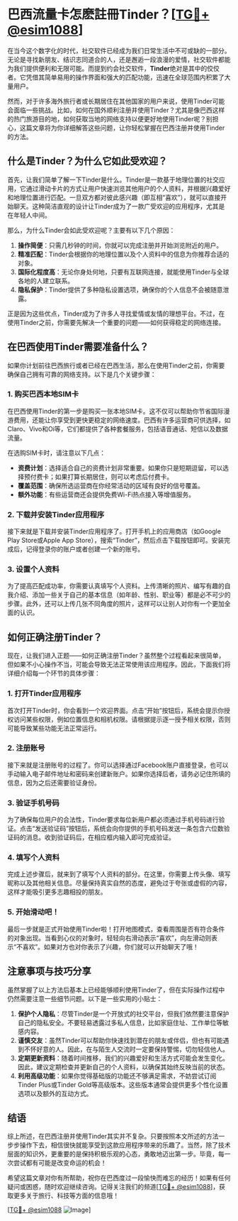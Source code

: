 # 巴西流量卡怎麽註冊Tinder？[[TG💪+ @esim1088](https://t.me/s/esim1088)]

在当今这个数字化的时代，社交软件已经成为我们日常生活中不可或缺的一部分。无论是寻找新朋友、结识志同道合的人，还是邂逅一段浪漫的爱情，社交软件都能为我们提供便利和无限可能。而提到约会社交软件，**Tinder**绝对是其中的佼佼者。它凭借其简单易用的操作界面和强大的匹配功能，迅速在全球范围内积累了大量用户。

然而，对于许多海外旅行者或长期居住在其他国家的用户来说，使用Tinder可能会面临一些挑战。比如，如何在国外顺利注册并使用Tinder？尤其是像巴西这样的热门旅游目的地，如何获取当地的网络支持以便更好地使用Tinder呢？别担心，这篇文章将为你详细解答这些问题，让你轻松掌握在巴西注册并使用Tinder的方法。

## 什么是Tinder？为什么它如此受欢迎？

首先，让我们简单了解一下Tinder是什么。Tinder是一款基于地理位置的社交应用，它通过滑动卡片的方式让用户快速浏览其他用户的个人资料，并根据兴趣爱好和地理位置进行匹配。一旦双方都对彼此感兴趣（即互相“喜欢”），就可以直接开始聊天。这种简洁直观的设计让Tinder成为了一款广受欢迎的应用程序，尤其是在年轻人中间。

那么，为什么Tinder会如此受欢迎呢？主要有以下几个原因：

1. **操作简便**：只需几秒钟的时间，你就可以完成注册并开始浏览附近的用户。
2. **精准匹配**：Tinder会根据你的地理位置以及个人资料中的信息为你推荐合适的对象。
3. **国际化程度高**：无论你身处何地，只要有互联网连接，就能使用Tinder与全球各地的人建立联系。
4. **隐私保护**：Tinder提供了多种隐私设置选项，确保你的个人信息不会被随意泄露。

正是因为这些优点，Tinder成为了许多人寻找爱情或友情的理想平台。不过，在使用Tinder之前，你需要先解决一个重要的问题——如何获得稳定的网络连接。

## 在巴西使用Tinder需要准备什么？

如果你计划前往巴西旅行或者已经在巴西生活，那么在使用Tinder之前，你需要确保自己拥有可靠的网络支持。以下是几个关键步骤：

### 1. 购买巴西本地SIM卡

在巴西使用Tinder的第一步是购买一张本地SIM卡。这不仅可以帮助你节省国际漫游费用，还能让你享受到更快更稳定的网络速度。巴西有许多运营商可供选择，如Claro、Vivo和Oi等，它们都提供了各种套餐服务，包括语音通话、短信以及数据流量。

在选购SIM卡时，请注意以下几点：
- **资费计划**：选择适合自己的资费计划非常重要。如果你只是短期逗留，可以选择预付费卡；如果打算长期居住，则可以考虑后付费卡。
- **覆盖范围**：确保所选运营商在你经常活动的区域有良好的信号覆盖。
- **额外功能**：有些运营商还会提供免费Wi-Fi热点接入等增值服务。

### 2. 下载并安装Tinder应用程序

接下来就是下载并安装Tinder应用程序了。打开手机上的应用商店（如Google Play Store或Apple App Store），搜索“Tinder”，然后点击下载按钮即可。安装完成后，记得登录你的账户或者创建一个新的账号。

### 3. 设置个人资料

为了提高匹配成功率，你需要认真填写个人资料。上传清晰的照片、编写有趣的自我介绍、添加一些关于自己的基本信息（如年龄、性别、职业等）都是必不可少的步骤。此外，还可以上传几张不同角度的照片，这样可以让别人对你有一个更加全面的认识。

## 如何正确注册Tinder？

现在，让我们进入正题——如何正确注册Tinder？虽然整个过程看起来很简单，但如果不小心操作不当，可能会导致无法正常使用该应用程序。因此，下面我们将详细介绍每一个环节的具体步骤：

### 1. 打开Tinder应用程序

首次打开Tinder时，你会看到一个欢迎界面。点击“开始”按钮后，系统会提示你授权访问某些权限，例如位置信息和相机权限。请根据提示逐一授予相关权限，否则可能导致某些功能无法正常运行。

### 2. 注册账号

接下来就是注册账号的过程了。你可以选择通过Facebook账户直接登录，也可以手动输入电子邮件地址和密码来创建新账户。如果你选择后者，请务必记住所填的信息，因为之后还需要验证身份。

### 3. 验证手机号码

为了确保每位用户的合法性，Tinder要求每位新用户都必须通过手机号码进行验证。点击“发送验证码”按钮后，系统会向你提供的手机号码发送一条包含六位数验证码的消息。收到验证码后，在相应框内输入即可完成验证。

### 4. 填写个人资料

完成上述步骤后，就来到了填写个人资料的部分。在这里，你需要上传头像、填写昵称以及其他相关信息。尽量保持真实自然的态度，避免过于夸张或虚假的内容，这样才能吸引更多志趣相投的朋友。

### 5. 开始滑动吧！

最后一步就是正式开始使用Tinder啦！打开地图模式，查看周围是否有符合条件的对象出现。当看到心仪的对象时，轻轻向右滑动表示“喜欢”，向左滑动则表示“不喜欢”。如果对方也对你表示了兴趣，你们就可以开始聊天了哦！

## 注意事项与技巧分享

虽然掌握了以上方法后基本上已经能够顺利使用Tinder了，但在实际操作过程中仍然需要注意一些细节问题。以下是一些实用的小贴士：

1. **保护个人隐私**：尽管Tinder是一个开放式的社交平台，但我们依然要注意保护自己的隐私安全。不要轻易透露过多私人信息，比如家庭住址、工作单位等敏感内容。
2. **谨慎交友**：虽然Tinder可以帮助你快速找到潜在的朋友或伴侣，但也有可能遇到不怀好意的人。因此，在与陌生人交流时一定要保持警惕，切勿轻信他人。
3. **定期更新资料**：随着时间推移，我们的兴趣爱好和生活方式可能会发生变化。因此，建议定期检查并更新自己的个人资料，以确保其始终反映当前的状态。
4. **利用高级功能**：如果你觉得基础版的功能还不够满足需求，不妨尝试订阅Tinder Plus或Tinder Gold等高级版本。这些版本通常会提供更多个性化设置选项以及额外的互动方式。

## 结语

综上所述，在巴西注册并使用Tinder其实并不复杂。只要按照本文所述的方法一步步操作下去，相信很快就能享受到这款应用程序带来的乐趣了。当然，除了技术层面的知识外，更重要的是保持积极乐观的心态，勇敢地迈出第一步。毕竟，每一次尝试都有可能是改变命运的机会！

希望这篇文章对你有所帮助，祝你在巴西度过一段愉快而难忘的经历！如果有任何疑问或困惑，随时欢迎继续咨询。记得关注我们的频道[[TG💪+ @esim1088](https://t.me/s/esim1088)]，获取更多关于旅行、科技等方面的信息哦！

[[TG💪+ @esim1088](https://t.me/s/esim1088) ![Image](https://i.postimg.cc/4NQfJmqS/Snipaste-2025-05-13-00-14-12.png)]